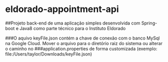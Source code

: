 # eldorado-appointment-api

##Projeto back-end de uma aplicação simples desenvolvida com Spring-boot e Java8 como parte técnico para o Instituto Eldorado

###O aquivo keyFile.json contém a chave de conexão com o banco MySql na Google Cloud. Mover o arquivo para o diretório raiz do sistema ou alterar o caminho no ###application.properties de forma customizada (exemplo: file:/Users/taylor/Downloads/keyFile.json)
